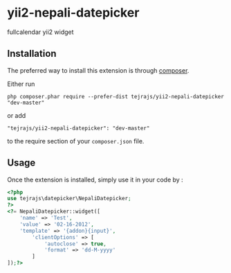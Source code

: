 # yii2-nepali-datepicker
fullcalendar yii2 widget

Installation
------------

The preferred way to install this extension is through [composer](http://getcomposer.org/download/).

Either run

```
php composer.phar require --prefer-dist tejrajs/yii2-nepali-datepicker "dev-master"
```

or add

```
"tejrajs/yii2-nepali-datepicker": "dev-master"
```

to the require section of your `composer.json` file.


Usage
-----

Once the extension is installed, simply use it in your code by  :

```php 
<?php
use tejrajs\datepicker\NepaliDatepicker;
?>
<?= NepaliDatepicker::widget([
	'name' => 'Test',
    'value' => '02-16-2012',
    'template' => '{addon}{input}',
        'clientOptions' => [
            'autoclose' => true,
            'format' => 'dd-M-yyyy'
        ]
]);?>
```
